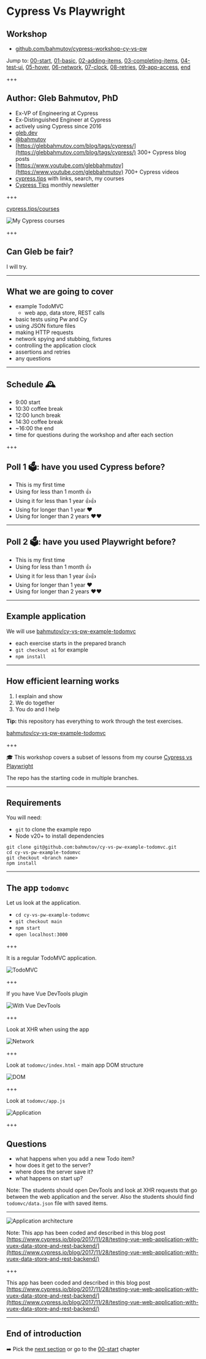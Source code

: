# Cypress Vs Playwright

## Workshop

- [github.com/bahmutov/cypress-workshop-cy-vs-pw](https://github.com/bahmutov/cypress-workshop-cy-vs-pw)

Jump to: [00-start](?p=00-start), [01-basic](?p=01-basic), [02-adding-items](?p=02-adding-items), [03-completing-items](?p=03-completing-items), [04-test-ui](?p=04-test-ui), [05-hover](?p=05-hover), [06-network](?p=06-network), [07-clock](?p=07-clock), [08-retries](?p=08-retries), [09-app-access](?p=09-app-access), [end](?p=end)

+++

## Author: Gleb Bahmutov, PhD

- Ex-VP of Engineering at Cypress
- Ex-Distinguished Engineer at Cypress
- actively using Cypress since 2016
- [gleb.dev](https://gleb.dev)
- [@bahmutov](https://twitter.com/bahmutov)
- [https://glebbahmutov.com/blog/tags/cypress/](https://glebbahmutov.com/blog/tags/cypress/) 300+ Cypress blog posts
- [https://www.youtube.com/glebbahmutov](https://www.youtube.com/glebbahmutov) 700+ Cypress videos
- [cypress.tips](https://cypress.tips) with links, search, my courses
- [Cypress Tips](https://cypresstips.substack.com/) monthly newsletter

+++

[cypress.tips/courses](https://cypress.tips/courses)

![My Cypress courses](./img/courses.png)

+++

## Can Gleb be fair?

I will try.

---

## What we are going to cover

- example TodoMVC
  - web app, data store, REST calls
- basic tests using Pw and Cy
- using JSON fixture files
- making HTTP requests
- network spying and stubbing, fixtures
- controlling the application clock
- assertions and retries
- any questions

---

## Schedule 🕰

- 9:00 start
- 10:30 coffee break
- 12:00 lunch break
- 14:30 coffee break
- ~16:00 the end
- time for questions during the workshop and after each section

+++

## Poll 1 🗳️: have you used Cypress before?

- This is my first time
- Using for less than 1 month 👍<!-- .element: class="fragment" -->
- Using it for less than 1 year 👍👍<!-- .element: class="fragment" -->
- Using for longer than 1 year ❤️<!-- .element: class="fragment" -->
- Using for longer than 2 years ❤️❤️<!-- .element: class="fragment" -->

---

## Poll 2 🗳️: have you used Playwright before?

- This is my first time
- Using for less than 1 month 👍<!-- .element: class="fragment" -->
- Using it for less than 1 year 👍👍<!-- .element: class="fragment" -->
- Using for longer than 1 year ❤️<!-- .element: class="fragment" -->
- Using for longer than 2 years ❤️❤️<!-- .element: class="fragment" -->

---

## Example application

We will use [bahmutov/cy-vs-pw-example-todomvc](https://github.com/bahmutov/cy-vs-pw-example-todomvc)

- each exercise starts in the prepared branch
- `git checkout a1` for example
- `npm install`

---

## How efficient learning works

1. I explain and show
2. We do together
3. You do and I help

**Tip:** this repository has everything to work through the test exercises.

[bahmutov/cy-vs-pw-example-todomvc](https://github.com/bahmutov/cy-vs-pw-example-todomvc)

+++

🎓 This workshop covers a subset of lessons from my course [Cypress vs Playwright](https://cypress.tips/courses/cypress-vs-playwright)

The repo has the starting code in multiple branches.

---

## Requirements

You will need:

- `git` to clone the example repo
- Node v20+ to install dependencies

```text
git clone git@github.com:bahmutov/cy-vs-pw-example-todomvc.git
cd cy-vs-pw-example-todomvc
git checkout <branch name>
npm install
```

---

## The app `todomvc`

Let us look at the application.

- `cd cy-vs-pw-example-todomvc`
- `git checkout main`
- `npm start`
- `open localhost:3000`

+++

It is a regular TodoMVC application.

![TodoMVC](./img/todomvc.png)

+++

If you have Vue DevTools plugin

![With Vue DevTools](./img/vue-devtools.png)

+++

Look at XHR when using the app

![Network](./img/network.png)

+++

Look at `todomvc/index.html` - main app DOM structure

![DOM](./img/DOM.png)

+++

Look at `todomvc/app.js`

![Application](./img/app.png)

+++

## Questions

- what happens when you add a new Todo item? <!-- .element: class="fragment" -->
- how does it get to the server? <!-- .element: class="fragment" -->
- where does the server save it? <!-- .element: class="fragment" -->
- what happens on start up? <!-- .element: class="fragment" -->

Note:
The students should open DevTools and look at XHR requests that go between the web application and the server. Also the students should find `todomvc/data.json` file with saved items.

---

![Application architecture](./img/vue-vuex-rest.png)

Note:
This app has been coded and described in this blog post [https://www.cypress.io/blog/2017/11/28/testing-vue-web-application-with-vuex-data-store-and-rest-backend/](https://www.cypress.io/blog/2017/11/28/testing-vue-web-application-with-vuex-data-store-and-rest-backend/)

+++

This app has been coded and described in this blog post [https://www.cypress.io/blog/2017/11/28/testing-vue-web-application-with-vuex-data-store-and-rest-backend/](https://www.cypress.io/blog/2017/11/28/testing-vue-web-application-with-vuex-data-store-and-rest-backend/)

---

## End of introduction

➡️ Pick the [next section](https://github.com/bahmutov/cypress-workshop-cy-vs-pw#contents) or go to the [00-start](?p=00-start) chapter
